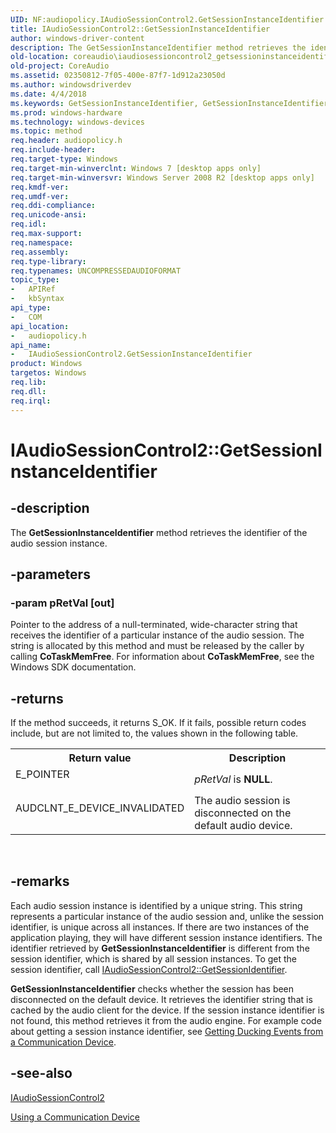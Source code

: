 ```yaml
---
UID: NF:audiopolicy.IAudioSessionControl2.GetSessionInstanceIdentifier
title: IAudioSessionControl2::GetSessionInstanceIdentifier
author: windows-driver-content
description: The GetSessionInstanceIdentifier method retrieves the identifier of the audio session instance.
old-location: coreaudio\iaudiosessioncontrol2_getsessioninstanceidentifier.htm
old-project: CoreAudio
ms.assetid: 02350812-7f05-400e-87f7-1d912a23050d
ms.author: windowsdriverdev
ms.date: 4/4/2018
ms.keywords: GetSessionInstanceIdentifier, GetSessionInstanceIdentifier method [Core Audio], GetSessionInstanceIdentifier method [Core Audio],IAudioSessionControl2 interface, IAudioSessionControl2 interface [Core Audio],GetSessionInstanceIdentifier method, IAudioSessionControl2.GetSessionInstanceIdentifier, IAudioSessionControl2::GetSessionInstanceIdentifier, audiopolicy/IAudioSessionControl2::GetSessionInstanceIdentifier, coreaudio.iaudiosessioncontrol2_getsessioninstanceidentifier
ms.prod: windows-hardware
ms.technology: windows-devices
ms.topic: method
req.header: audiopolicy.h
req.include-header: 
req.target-type: Windows
req.target-min-winverclnt: Windows 7 [desktop apps only]
req.target-min-winversvr: Windows Server 2008 R2 [desktop apps only]
req.kmdf-ver: 
req.umdf-ver: 
req.ddi-compliance: 
req.unicode-ansi: 
req.idl: 
req.max-support: 
req.namespace: 
req.assembly: 
req.type-library: 
req.typenames: UNCOMPRESSEDAUDIOFORMAT
topic_type:
-	APIRef
-	kbSyntax
api_type:
-	COM
api_location:
-	audiopolicy.h
api_name:
-	IAudioSessionControl2.GetSessionInstanceIdentifier
product: Windows
targetos: Windows
req.lib: 
req.dll: 
req.irql: 
---
```


# IAudioSessionControl2::GetSessionInstanceIdentifier


## -description


The <b>GetSessionInstanceIdentifier</b> method retrieves the identifier of the audio session instance.


## -parameters




### -param pRetVal [out]

Pointer to the address of a null-terminated, wide-character string that receives the identifier of a particular instance of the audio session. The string is allocated by this method and must be released by the caller by calling <b>CoTaskMemFree</b>. For information about <b>CoTaskMemFree</b>, see the Windows SDK documentation.


## -returns



If the method succeeds, it returns S_OK.
          If it fails, possible return codes include, but are not limited to, the values shown in the following table.

<table>
<tr>
<th>Return value</th>
<th>Description</th>
</tr>
<tr>
<td width="40%">
<dl>
<dt>E_POINTER</dt>
</dl>
</td>
<td width="60%">
<i>pRetVal</i> is <b>NULL</b>.

</td>
</tr>
<tr>
<td width="40%">
<dl>
<dt>AUDCLNT_E_DEVICE_INVALIDATED</dt>
</dl>
</td>
<td width="60%">
The audio session is disconnected on the default audio device.

</td>
</tr>
</table>
 




## -remarks



 Each audio session instance is identified by a unique string.  This  string represents a particular instance of the audio session and, unlike the session identifier, is unique across all instances. If there are two
    instances of the application playing, they will have different session instance identifiers. The identifier retrieved by <b>GetSessionInstanceIdentifier</b> is different from the session  identifier, which is shared by all session instances. To get the session  identifier, call <a href="https://msdn.microsoft.com/1854e7fe-9d5f-42f3-9c4c-f2a27f26ac17">IAudioSessionControl2::GetSessionIdentifier</a>.


<b>GetSessionInstanceIdentifier</b> checks whether the session has been disconnected on the default device. It retrieves the identifier string that is cached by the audio client for the device. If the session instance identifier is not found, this method retrieves it from the audio engine. For example code about getting a session instance identifier, see <a href="https://msdn.microsoft.com/709ad912-6b03-4ad3-bc47-ad8b6bd6de45">Getting Ducking Events from a Communication Device</a>.




## -see-also




<a href="https://msdn.microsoft.com/3bb65edf-103c-4eeb-82b4-7c571cddfcf3">IAudioSessionControl2</a>



<a href="https://msdn.microsoft.com/bec2127d-fb82-436d-beee-d43e8fef5c35">Using a Communication Device</a>
 

 

